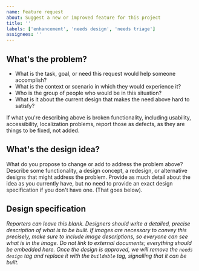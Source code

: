 ```yaml
---
name: Feature request
about: Suggest a new or improved feature for this project
title: ''
labels: ['enhancement', 'needs design', 'needs triage']
assignees: ''
---
```


## What's the problem?

-   What is the task, goal, or need this request would help someone accomplish?
-   What is the context or scenario in which they would experience it?
-   Who is the group of people who would be in this situation?
-   What is it about the current design that makes the need above hard to satisfy?

If what you're describing above is broken functionality, including usability, accessibility, localization problems, report those as defects, as they are things to be fixed, not added.

## What's the design idea?

What do you propose to change or add to address the problem above? Describe some functionality, a design concept, a redesign, or alternative designs that might address the problem. Provide as much detail about the idea as you currently have, but no need to provide an exact design specification if you don't have one. (That goes below).

## Design specification

_Reporters can leave this blank. Designers should write a detailed, precise description of what is to be built. If images are necessary to convey this precisely, make sure to include image descriptions, so everyone can see what is in the image. Do not link to external documents; everything should be embedded here. Once the design is approved, we will remove the `needs design` tag and replace it with the `buildable` tag, signalling that it can be built._
